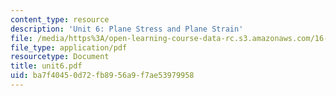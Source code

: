 ```yaml
---
content_type: resource
description: 'Unit 6: Plane Stress and Plane Strain'
file: /media/https%3A/open-learning-course-data-rc.s3.amazonaws.com/16-20-structural-mechanics-fall-2002/ba7f40450d72fb8956a9f7ae53979958_unit6.pdf
file_type: application/pdf
resourcetype: Document
title: unit6.pdf
uid: ba7f4045-0d72-fb89-56a9-f7ae53979958
---
```

